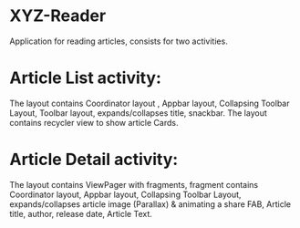 XYZ-Reader
====================

Application for reading articles, consists for two activities.



Article List activity:
======================
The layout contains Coordinator layout , Appbar layout, Collapsing Toolbar Layout, Toolbar layout, expands/collapses title, snackbar.
The layout contains recycler view to show article Cards.

Article Detail activity:
======================
The layout contains ViewPager with fragments, fragment contains Coordinator layout, Appbar layout, Collapsing Toolbar Layout, expands/collapses article image (Parallax) & animating a share FAB, Article title, author, release date, Article Text.
